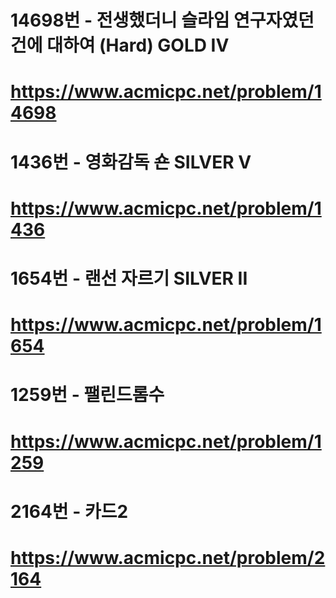 # 14698번 - 전생했더니 슬라임 연구자였던 건에 대하여 (Hard) GOLD IV
# https://www.acmicpc.net/problem/14698

# 1436번 - 영화감독 숀 SILVER V
# https://www.acmicpc.net/problem/1436

# 1654번 - 랜선 자르기 SILVER II
# https://www.acmicpc.net/problem/1654

# 1259번 - 팰린드롬수
# https://www.acmicpc.net/problem/1259

# 2164번 - 카드2
# https://www.acmicpc.net/problem/2164